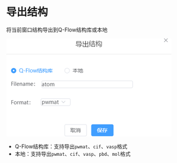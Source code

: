 # 导出结构

将当前窗口结构导出到Q-Flow结构库或本地

![数据库](.././nested/qstudio_manual_file4.png)

- Q-Flow结构库：支持导出`pwmat`、`cif`、`vasp`格式
- 本地：支持导出`pwmat`、`cif`、`vasp`、`pbd`、`mol`格式